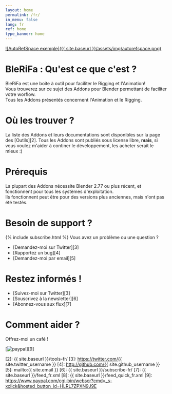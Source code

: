 ```yaml
---
layout: home
permalink: /fr/
in_menu: false
lang: fr
ref: home
type_banner: home
---
```


[![AutoRefSpace exemple]({{ site.baseurl }}/assets/img/autorefspace.png)][1]

# BleRiFa : Qu'est ce que c'est ?
BleRiFa est une boite à outil pour faciliter le Rigging et l'Animation!  
Vous trouverez sur ce sujet des Addons pour Blender permettant de faciliter votre worflow.  
Tous les Addons présentés concernent l'Animation et le Rigging.  

# Où les trouver ?
La liste des Addons et leurs documentations sont disponibles sur la page des [Outils][2].
Tous les Addons sont publiés sous license libre, **mais**, si vous voulez m'aider à continer le développement, les acheter serait le mieux :)

# Prérequis
La plupart des Addons nécessite Blender 2.77 ou plus récent, et fonctionnent pour tous les systèmes d'exploitation.  
Ils fonctionnent peut être pour des versions plus anciennes, mais n'ont pas été testés.

# Besoin de support ?
{% include subscribe.html  %}
Vous avez un problème ou une question ?  

* [Demandez-moi sur Twitter][3]
* [Rapportez un bug][4]
* [Demandez-moi par email][5]

# Restez informés !

* [Suivez-moi sur Twitter][3]
* [Souscrivez à la newsletter][6]
* [Abonnez-vous aux flux][7]

# Comment aider ?
Offrez-moi un café !  

[![paypal](https://www.paypalobjects.com/en_US/i/btn/btn_donateCC_LG.gif)][9]

[1]: {{site.base_url}}/tools-fr/
[2]: {{ site.baseurl }}/tools-fr/
[3]: https://twitter.com/{{ site.twitter_username }}
[4]: http://github.com/{{ site.github_username }}
[5]: mailto:{{ site.email }}
[6]: {{ site.baseurl }}/subscribe-fr/
[7]: {{ site.baseurl }}/feed_fr.xml
[8]: {{ site.baseurl }}/feed_quick_fr.xml
[9]: https://www.paypal.com/cgi-bin/webscr?cmd=_s-xclick&hosted_button_id=HLRL7ZPXN9J9E
